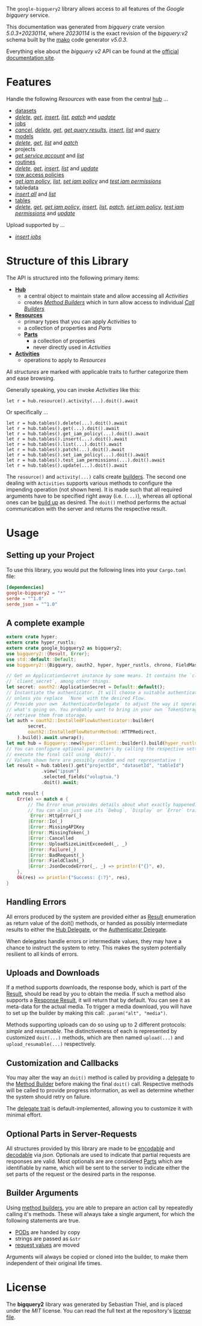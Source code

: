 <!---
DO NOT EDIT !
This file was generated automatically from 'src/generator/templates/api/README.md.mako'
DO NOT EDIT !
-->
The `google-bigquery2` library allows access to all features of the *Google bigquery* service.

This documentation was generated from *bigquery* crate version *5.0.3+20230114*, where *20230114* is the exact revision of the *bigquery:v2* schema built by the [mako](http://www.makotemplates.org/) code generator *v5.0.3*.

Everything else about the *bigquery* *v2* API can be found at the
[official documentation site](https://cloud.google.com/bigquery/).
# Features

Handle the following *Resources* with ease from the central [hub](https://docs.rs/google-bigquery2/5.0.3+20230114/google_bigquery2/Bigquery) ... 

* [datasets](https://docs.rs/google-bigquery2/5.0.3+20230114/google_bigquery2/api::Dataset)
 * [*delete*](https://docs.rs/google-bigquery2/5.0.3+20230114/google_bigquery2/api::DatasetDeleteCall), [*get*](https://docs.rs/google-bigquery2/5.0.3+20230114/google_bigquery2/api::DatasetGetCall), [*insert*](https://docs.rs/google-bigquery2/5.0.3+20230114/google_bigquery2/api::DatasetInsertCall), [*list*](https://docs.rs/google-bigquery2/5.0.3+20230114/google_bigquery2/api::DatasetListCall), [*patch*](https://docs.rs/google-bigquery2/5.0.3+20230114/google_bigquery2/api::DatasetPatchCall) and [*update*](https://docs.rs/google-bigquery2/5.0.3+20230114/google_bigquery2/api::DatasetUpdateCall)
* [jobs](https://docs.rs/google-bigquery2/5.0.3+20230114/google_bigquery2/api::Job)
 * [*cancel*](https://docs.rs/google-bigquery2/5.0.3+20230114/google_bigquery2/api::JobCancelCall), [*delete*](https://docs.rs/google-bigquery2/5.0.3+20230114/google_bigquery2/api::JobDeleteCall), [*get*](https://docs.rs/google-bigquery2/5.0.3+20230114/google_bigquery2/api::JobGetCall), [*get query results*](https://docs.rs/google-bigquery2/5.0.3+20230114/google_bigquery2/api::JobGetQueryResultCall), [*insert*](https://docs.rs/google-bigquery2/5.0.3+20230114/google_bigquery2/api::JobInsertCall), [*list*](https://docs.rs/google-bigquery2/5.0.3+20230114/google_bigquery2/api::JobListCall) and [*query*](https://docs.rs/google-bigquery2/5.0.3+20230114/google_bigquery2/api::JobQueryCall)
* [models](https://docs.rs/google-bigquery2/5.0.3+20230114/google_bigquery2/api::Model)
 * [*delete*](https://docs.rs/google-bigquery2/5.0.3+20230114/google_bigquery2/api::ModelDeleteCall), [*get*](https://docs.rs/google-bigquery2/5.0.3+20230114/google_bigquery2/api::ModelGetCall), [*list*](https://docs.rs/google-bigquery2/5.0.3+20230114/google_bigquery2/api::ModelListCall) and [*patch*](https://docs.rs/google-bigquery2/5.0.3+20230114/google_bigquery2/api::ModelPatchCall)
* projects
 * [*get service account*](https://docs.rs/google-bigquery2/5.0.3+20230114/google_bigquery2/api::ProjectGetServiceAccountCall) and [*list*](https://docs.rs/google-bigquery2/5.0.3+20230114/google_bigquery2/api::ProjectListCall)
* [routines](https://docs.rs/google-bigquery2/5.0.3+20230114/google_bigquery2/api::Routine)
 * [*delete*](https://docs.rs/google-bigquery2/5.0.3+20230114/google_bigquery2/api::RoutineDeleteCall), [*get*](https://docs.rs/google-bigquery2/5.0.3+20230114/google_bigquery2/api::RoutineGetCall), [*insert*](https://docs.rs/google-bigquery2/5.0.3+20230114/google_bigquery2/api::RoutineInsertCall), [*list*](https://docs.rs/google-bigquery2/5.0.3+20230114/google_bigquery2/api::RoutineListCall) and [*update*](https://docs.rs/google-bigquery2/5.0.3+20230114/google_bigquery2/api::RoutineUpdateCall)
* [row access policies](https://docs.rs/google-bigquery2/5.0.3+20230114/google_bigquery2/api::RowAccessPolicy)
 * [*get iam policy*](https://docs.rs/google-bigquery2/5.0.3+20230114/google_bigquery2/api::RowAccessPolicyGetIamPolicyCall), [*list*](https://docs.rs/google-bigquery2/5.0.3+20230114/google_bigquery2/api::RowAccessPolicyListCall), [*set iam policy*](https://docs.rs/google-bigquery2/5.0.3+20230114/google_bigquery2/api::RowAccessPolicySetIamPolicyCall) and [*test iam permissions*](https://docs.rs/google-bigquery2/5.0.3+20230114/google_bigquery2/api::RowAccessPolicyTestIamPermissionCall)
* tabledata
 * [*insert all*](https://docs.rs/google-bigquery2/5.0.3+20230114/google_bigquery2/api::TabledataInsertAllCall) and [*list*](https://docs.rs/google-bigquery2/5.0.3+20230114/google_bigquery2/api::TabledataListCall)
* [tables](https://docs.rs/google-bigquery2/5.0.3+20230114/google_bigquery2/api::Table)
 * [*delete*](https://docs.rs/google-bigquery2/5.0.3+20230114/google_bigquery2/api::TableDeleteCall), [*get*](https://docs.rs/google-bigquery2/5.0.3+20230114/google_bigquery2/api::TableGetCall), [*get iam policy*](https://docs.rs/google-bigquery2/5.0.3+20230114/google_bigquery2/api::TableGetIamPolicyCall), [*insert*](https://docs.rs/google-bigquery2/5.0.3+20230114/google_bigquery2/api::TableInsertCall), [*list*](https://docs.rs/google-bigquery2/5.0.3+20230114/google_bigquery2/api::TableListCall), [*patch*](https://docs.rs/google-bigquery2/5.0.3+20230114/google_bigquery2/api::TablePatchCall), [*set iam policy*](https://docs.rs/google-bigquery2/5.0.3+20230114/google_bigquery2/api::TableSetIamPolicyCall), [*test iam permissions*](https://docs.rs/google-bigquery2/5.0.3+20230114/google_bigquery2/api::TableTestIamPermissionCall) and [*update*](https://docs.rs/google-bigquery2/5.0.3+20230114/google_bigquery2/api::TableUpdateCall)


Upload supported by ...

* [*insert jobs*](https://docs.rs/google-bigquery2/5.0.3+20230114/google_bigquery2/api::JobInsertCall)



# Structure of this Library

The API is structured into the following primary items:

* **[Hub](https://docs.rs/google-bigquery2/5.0.3+20230114/google_bigquery2/Bigquery)**
    * a central object to maintain state and allow accessing all *Activities*
    * creates [*Method Builders*](https://docs.rs/google-bigquery2/5.0.3+20230114/google_bigquery2/client::MethodsBuilder) which in turn
      allow access to individual [*Call Builders*](https://docs.rs/google-bigquery2/5.0.3+20230114/google_bigquery2/client::CallBuilder)
* **[Resources](https://docs.rs/google-bigquery2/5.0.3+20230114/google_bigquery2/client::Resource)**
    * primary types that you can apply *Activities* to
    * a collection of properties and *Parts*
    * **[Parts](https://docs.rs/google-bigquery2/5.0.3+20230114/google_bigquery2/client::Part)**
        * a collection of properties
        * never directly used in *Activities*
* **[Activities](https://docs.rs/google-bigquery2/5.0.3+20230114/google_bigquery2/client::CallBuilder)**
    * operations to apply to *Resources*

All *structures* are marked with applicable traits to further categorize them and ease browsing.

Generally speaking, you can invoke *Activities* like this:

```Rust,ignore
let r = hub.resource().activity(...).doit().await
```

Or specifically ...

```ignore
let r = hub.tables().delete(...).doit().await
let r = hub.tables().get(...).doit().await
let r = hub.tables().get_iam_policy(...).doit().await
let r = hub.tables().insert(...).doit().await
let r = hub.tables().list(...).doit().await
let r = hub.tables().patch(...).doit().await
let r = hub.tables().set_iam_policy(...).doit().await
let r = hub.tables().test_iam_permissions(...).doit().await
let r = hub.tables().update(...).doit().await
```

The `resource()` and `activity(...)` calls create [builders][builder-pattern]. The second one dealing with `Activities` 
supports various methods to configure the impending operation (not shown here). It is made such that all required arguments have to be 
specified right away (i.e. `(...)`), whereas all optional ones can be [build up][builder-pattern] as desired.
The `doit()` method performs the actual communication with the server and returns the respective result.

# Usage

## Setting up your Project

To use this library, you would put the following lines into your `Cargo.toml` file:

```toml
[dependencies]
google-bigquery2 = "*"
serde = "^1.0"
serde_json = "^1.0"
```

## A complete example

```Rust
extern crate hyper;
extern crate hyper_rustls;
extern crate google_bigquery2 as bigquery2;
use bigquery2::{Result, Error};
use std::default::Default;
use bigquery2::{Bigquery, oauth2, hyper, hyper_rustls, chrono, FieldMask};

// Get an ApplicationSecret instance by some means. It contains the `client_id` and 
// `client_secret`, among other things.
let secret: oauth2::ApplicationSecret = Default::default();
// Instantiate the authenticator. It will choose a suitable authentication flow for you, 
// unless you replace  `None` with the desired Flow.
// Provide your own `AuthenticatorDelegate` to adjust the way it operates and get feedback about 
// what's going on. You probably want to bring in your own `TokenStorage` to persist tokens and
// retrieve them from storage.
let auth = oauth2::InstalledFlowAuthenticator::builder(
        secret,
        oauth2::InstalledFlowReturnMethod::HTTPRedirect,
    ).build().await.unwrap();
let mut hub = Bigquery::new(hyper::Client::builder().build(hyper_rustls::HttpsConnectorBuilder::new().with_native_roots().https_or_http().enable_http1().build()), auth);
// You can configure optional parameters by calling the respective setters at will, and
// execute the final call using `doit()`.
// Values shown here are possibly random and not representative !
let result = hub.tables().get("projectId", "datasetId", "tableId")
             .view("ipsum")
             .selected_fields("voluptua.")
             .doit().await;

match result {
    Err(e) => match e {
        // The Error enum provides details about what exactly happened.
        // You can also just use its `Debug`, `Display` or `Error` traits
         Error::HttpError(_)
        |Error::Io(_)
        |Error::MissingAPIKey
        |Error::MissingToken(_)
        |Error::Cancelled
        |Error::UploadSizeLimitExceeded(_, _)
        |Error::Failure(_)
        |Error::BadRequest(_)
        |Error::FieldClash(_)
        |Error::JsonDecodeError(_, _) => println!("{}", e),
    },
    Ok(res) => println!("Success: {:?}", res),
}

```
## Handling Errors

All errors produced by the system are provided either as [Result](https://docs.rs/google-bigquery2/5.0.3+20230114/google_bigquery2/client::Result) enumeration as return value of
the doit() methods, or handed as possibly intermediate results to either the 
[Hub Delegate](https://docs.rs/google-bigquery2/5.0.3+20230114/google_bigquery2/client::Delegate), or the [Authenticator Delegate](https://docs.rs/yup-oauth2/*/yup_oauth2/trait.AuthenticatorDelegate.html).

When delegates handle errors or intermediate values, they may have a chance to instruct the system to retry. This 
makes the system potentially resilient to all kinds of errors.

## Uploads and Downloads
If a method supports downloads, the response body, which is part of the [Result](https://docs.rs/google-bigquery2/5.0.3+20230114/google_bigquery2/client::Result), should be
read by you to obtain the media.
If such a method also supports a [Response Result](https://docs.rs/google-bigquery2/5.0.3+20230114/google_bigquery2/client::ResponseResult), it will return that by default.
You can see it as meta-data for the actual media. To trigger a media download, you will have to set up the builder by making
this call: `.param("alt", "media")`.

Methods supporting uploads can do so using up to 2 different protocols: 
*simple* and *resumable*. The distinctiveness of each is represented by customized 
`doit(...)` methods, which are then named `upload(...)` and `upload_resumable(...)` respectively.

## Customization and Callbacks

You may alter the way an `doit()` method is called by providing a [delegate](https://docs.rs/google-bigquery2/5.0.3+20230114/google_bigquery2/client::Delegate) to the 
[Method Builder](https://docs.rs/google-bigquery2/5.0.3+20230114/google_bigquery2/client::CallBuilder) before making the final `doit()` call. 
Respective methods will be called to provide progress information, as well as determine whether the system should 
retry on failure.

The [delegate trait](https://docs.rs/google-bigquery2/5.0.3+20230114/google_bigquery2/client::Delegate) is default-implemented, allowing you to customize it with minimal effort.

## Optional Parts in Server-Requests

All structures provided by this library are made to be [encodable](https://docs.rs/google-bigquery2/5.0.3+20230114/google_bigquery2/client::RequestValue) and 
[decodable](https://docs.rs/google-bigquery2/5.0.3+20230114/google_bigquery2/client::ResponseResult) via *json*. Optionals are used to indicate that partial requests are responses 
are valid.
Most optionals are are considered [Parts](https://docs.rs/google-bigquery2/5.0.3+20230114/google_bigquery2/client::Part) which are identifiable by name, which will be sent to 
the server to indicate either the set parts of the request or the desired parts in the response.

## Builder Arguments

Using [method builders](https://docs.rs/google-bigquery2/5.0.3+20230114/google_bigquery2/client::CallBuilder), you are able to prepare an action call by repeatedly calling it's methods.
These will always take a single argument, for which the following statements are true.

* [PODs][wiki-pod] are handed by copy
* strings are passed as `&str`
* [request values](https://docs.rs/google-bigquery2/5.0.3+20230114/google_bigquery2/client::RequestValue) are moved

Arguments will always be copied or cloned into the builder, to make them independent of their original life times.

[wiki-pod]: http://en.wikipedia.org/wiki/Plain_old_data_structure
[builder-pattern]: http://en.wikipedia.org/wiki/Builder_pattern
[google-go-api]: https://github.com/google/google-api-go-client

# License
The **bigquery2** library was generated by Sebastian Thiel, and is placed 
under the *MIT* license.
You can read the full text at the repository's [license file][repo-license].

[repo-license]: https://github.com/Byron/google-apis-rsblob/main/LICENSE.md


